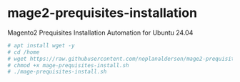 # mage2-prequisites-installation
Magento2 Prequisites Installation Automation for Ubuntu 24.04

```bash
# apt install wget -y
# cd /home
# wget https://raw.githubusercontent.com/noplanalderson/mage2-prequisites-installation/refs/heads/main/mage-prequisites-install.sh
# chmod +x mage-prequisites-install.sh
# ./mage-prequisites-install.sh
```

